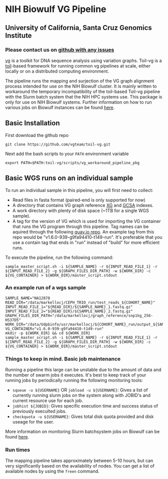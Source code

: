 # NIH Biowulf VG Pipeline
## University of California, Santa Cruz Genomics Institute
### Please contact us on [github with any issues](https://github.com/BD2KGenomics/toil-vg/issues/new)
[vg](https://github.com/vgteam/vg) is a toolkit for DNA sequence analysis using variation graphs.  Toil-vg is a [toil](https://github.com/BD2KGenomics/toil)-based framework for running common vg pipelines at scale, either locally or on a distributed computing environment.

The pipeline runs the mapping and surjection of the VG graph alignment process intended for use on the NIH Biowulf cluster. It is mainly written to workaround the temporary incompatibility of the toil-based Toil-vg pipeline with the Slurm batch system that the NIH HPC systems use.
This package is only for use on NIH Biowulf systems. Further information on how to run various jobs on Biowulf instances can be found [here](https://hpc.nih.gov/).

## Basic Installation

First download the github repo
    
    git clone https://github.com/vgteam/toil-vg.git
    
Next add the bash scripts to your `PATH` environment variable

    export PATH=$PATH:toil-vg/scripts/vg_workaround_pipeline_pkg
    
## Basic WGS runs on an individual sample

To run an individual sample in this pipeline, you will first need to collect:
- Read files in fasta format (paired-end is only supported for now)
- A directory that contains VG graph reference [XG](https://github.com/vgteam/vg/wiki/File-Formats#xg-xg-lightweight-graph--path-index) and [GCSA](https://github.com/vgteam/vg/wiki/File-Formats#gcsa-gcsa-generalized-compressed-suffix-array-index) indexes.
- A work directory with plenty of disk space (~1TB for a single WGS sample).
- A tag for the version of VG which is used for importing the VG container that runs the VG program through this pipeline. Tag names can be aquired through the following [quay.io repo](https://quay.io/repository/vgteam/vg?tag=latest&tab=tags). An example tag from this repo would be "v1.6.0-939-g9fa94410-t149-run". It's preferable that you use a contain tag that ends in "run" instead of "build" for more efficient runs. 

To execute the pipeline, run the following command:

    sample_master_script.sh -i ${SAMPLE_NAME} -r ${INPUT_READ_FILE_1} -r ${INPUT_READ_FILE_2} -g ${GRAPH_FILES_DIR_PATH} -w ${WORK_DIR} -c ${VG_CONTAINER} > ${WORK_DIR}/master_script.stdout
    
### An example run of a wgs sample
    
    SAMPLE_NAME="NA12878
    READ_DIR="/data/markellocj/CEPH_TRIO_run/test_reads_${COHORT_NAME}"
    INPUT_READ_FILE_1="${READ_DIR}/${SAMPLE_NAME}_1.fastq.gz"
    INPUT_READ_FILE_2="${READ_DIR}/${SAMPLE_NAME}_2.fastq.gz"
    GRAPH_FILES_DIR_PATH="/data/markellocj/graph_reference/snp1kg_256-HS37D5"
    WORK_DIR="/data/Udpbinfo/usr/markellocj/${COHORT_NAME}_run/output_${SAMPLE_NAME}_vg_t148"
    VG_CONTAINER="v1.6.0-939-g9fa94410-t149-run"
    mkdir -p ${WORK_DIR} && cd ${WORK_DIR}
    sample_master_script.sh -i ${SAMPLE_NAME} -r ${INPUT_READ_FILE_1} -r ${INPUT_READ_FILE_2} -g ${GRAPH_FILES_DIR_PATH} -w ${WORK_DIR} -c ${VG_CONTAINER} > ${WORK_DIR}/master_script.stdout
    
### Things to keep in mind. Basic job maintenance

Running a pipeline this large can be unstable due to the amount of data and the number of swarm jobs it executes. It's best to keep track of your running jobs by periodically running the following monitoring tools:
- `squeue -u ${USERNAME}` OR `jobload -u ${USERNAME}`: Gives a list of currently running slurm jobs on the system along with JOBID's and current resource use for each job.
- `jobhist ${JOBID}`: Gives specific execution time and success status of previously execulted jobs.
- `checkquota -u ${USERNAME}`: Gives total disk quota provided and disk useage for the user.

More information on monitoring Slurm batchsystem jobs on Biowulf can be found [here](https://hpc.nih.gov/docs/userguide.html#monitor).

### Run times

The mapping pipeline takes approximately between 5-10 hours, but can very significantly based on the availability of nodes. You can get a list of available nodes by using the `freen` command.

